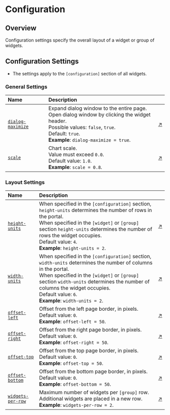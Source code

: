 # Configuration

## Overview

Configuration settings specify the overall layout of a widget or group of widgets.

## Configuration Settings

* The settings apply to the `[configuration]` section of all widgets.

### General Settings

Name | Description | &nbsp;
:--|:--|:--
<a name="dialog-maximize"></a>[`dialog-maximize`](#dialog-maximize)|  Expand dialog window to the entire page.<br>Open dialog window by clicking the widget header.<br>Possible values: `false`, `true`.<br>Default: `true`.<br>**Example**: `dialog-maximize = true`.  |  [↗](https://apps.axibase.com/chartlab/8bc68a84)
<a name="scale"></a>[`scale`](#scale)| Chart scale.<br>Value must exceed `0.0`.<br>Default value: `1.0`.<br>**Example**: `scale = 0.8`.| [↗](https://apps.axibase.com/chartlab/1679114f)

### Layout Settings

Name | Description | &nbsp;
:--|:--|:--
<a name="height-units"></a>[`height-units`](#height-units) | When specified in the `[configuration]` section, `height-units` determines the number of rows in the portal.<br>When specified in the `[widget]` or `[group]` section `height-units` determines the number of rows the widget occupies.<br>Default value: `4`.<br>**Example**: `height-units = 2`.|[↗](https://apps.axibase.com/chartlab/645ea8fb)
<a name="width-units"></a>[`width-units`](#width-units)| When specified in the `[configuration]` section, `width-units` determines the number of columns in the portal.<br>When specified in the `[widget]` or `[group]` section `width-units` determines the number of columns the widget occupies.<br>Default value: `6`.<br>**Example**: `width-units = 2`.|[↗](https://apps.axibase.com/chartlab/d74e423d)
<a name="offset-left"></a>[`offset-left`](#offset-left)| Offset from the left page border, in pixels.<br>Default value: `0`.<br>**Example**: `offset-left = 50`.| [↗](https://apps.axibase.com/chartlab/8e901887)
<a name="offset-right"></a>[`offset-right`](#offset-right) | Offset from the right page border, in pixels.<br>Default value: `0`.<br>**Example**: `offset-right = 50`. | [↗](https://apps.axibase.com/chartlab/59feef54)
<a name="offset-top"></a>[`offset-top`](#offset-top)| Offset from the top page border, in pixels.<br>Default value: `0`.<br>**Example**: `offset-top = 50`. | [↗](https://apps.axibase.com/chartlab/706f24e5)
<a name="offset-bottom"></a>[`offset-bottom`](#offset-bottom)| Offset from the bottom page border, in pixels.<br>Default value: `0`.<br>**Example**:  `offset-bottom = 50`. | [↗](https://apps.axibase.com/chartlab/5e7b62aa)
<a name="widgets-per-row"></a>[`widgets-per-row`](#widgets-per-row)  | Maximum number of widgets per `[group]` row.<br> Additional widgets are placed in a new row.<br>**Example**: `widgets-per-row = 2`.  |  [↗](https://apps.axibase.com/chartlab/90047c70) |